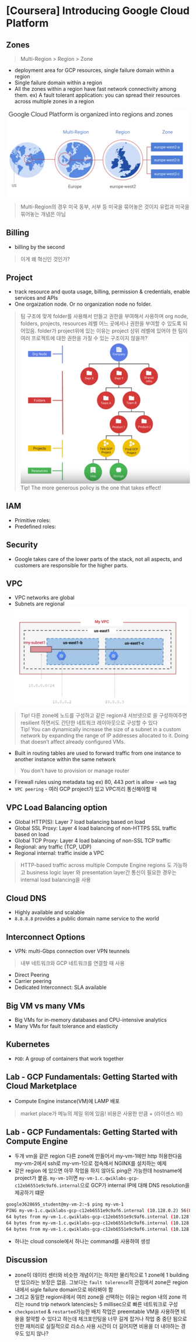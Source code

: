 # [Coursera] Introducing Google Cloud Platform

## Zones
> Multi-Region > Region > Zone
- deployment area for GCP resources, single failure domain within a region
- Single failure domain within a region <br>
- All the zones within a region have fast network connectivity among them.
ex) A fault tolerant application: you can spread their resources across multiple zones in a region

![images/regions_and_zones.png](./images/regions_and_zones.png)

> Multi-Region의 경우 미국 동부, 서부 등 미국을 묶어놓은 것이지 유럽과 미국을 묶어놓는 개념은 아님

## Billing
- billing by the second
> 이게 왜 혁신인 것인가?

## Project
- track resource and quota usage, billing, permission & credentials, enable services and APIs
- One orgaization node. Or no organization node no folder.
> 팀 구조에 맞게 folder를 사용해서 만들고 권한을 부여해서 사용하며 org node, folders, projects, resources 레벨 어느 곳에서나 권한을 부여할 수 있도록 되어있음. folder가 project위에 있는 이유는 project 상위 레벨에 있어야 한 팀이 여러 프로젝트에 대한 권한을 가질 수 있는 구조이지 않을까?
![./images/resource_hierarchy.png](./images/resource_hierarchy.png)
> Tip! The more generous policy is the one that takes effect!

## IAM
- Primitive roles:
- Predefined roles:  

## Security
- Google takes care of the lower parts of the stack, not all aspects, and customers are responsible for the higher parts.

## VPC
- VPC networks are global
- Subnets are regional
![./images/vpc_global_subnet_regional.png](./images/vpc_global_subnet_regional.png)
> Tip! 다른 zone에 노드를 구성하고 같은 region내 서브넷으로 을 구성하여주면 resilient 하면서도 간단한 네트워크 레이아웃으로 구성할 수 있다 <br>
> Tip! You can dynamically increase the size of a subnet in a custom network by expanding the range of IP addresses allocated to it. Doing that doesn’t affect already configured VMs. <br>
- Built in routing tables are used to forward traffic from one instance to another instance within the same network 
> You don't have to provision or manage router
- Firewall rules using metadata tag ex) 80, 443 port is allow - `web` tag
- `VPC peering` - 여러 GCP project가 있고 VPC끼리 통신해야할 때

## VPC Load Balancing option
- Global HTTP(S): Layer 7 load balancing based on load
- Global SSL Proxy: Layer 4 load balancing of non-HTTPS SSL traffic based on load
- Global TCP Proxy: Layer 4 load balancing of non-SSL TCP traffic
- Regional: any traffic (TCP, UDP)
- Regional internal: traffic inside a VPC
> HTTP-based traffic across multiple Compute Engine regions 도 가능하고 business logic layer 와 presentation layer간 통신이 필요한 경우는 internal load balancing을 사용

## Cloud DNS
- Highly available and scalable
- `8.8.8.8` provides a public domain name service to the world

## Interconnect Options
- VPN: multi-Gbps connection over VPN teunnels 
> 내부 네트워크와 GCP 네트워크를 연결할 때 사용
- Direct Peering
- Carrier peering
- Dedicated Interconnect: SLA available

## Big VM vs many VMs
- Big VMs for in-memory databases and CPU-intensive analytics
- Many VMs for fault tolerance and elasticity

## Kubernetes
- `POD`: A group of containers that work together

## Lab - GCP Fundamentals: Getting Started with Cloud Marketplace
- Compute Engine instance(VM)에 LAMP 배포
> market place가 메뉴의 제일 위에 있음! 비용은 사용한 만큼 + (라이센스 비)

## Lab - GCP Fundamentals: Getting Started with Compute Engine
- 두개 vm을 같은 region 다른 zone에 만들어서 my-vm-1에만 http 허용한다음 my-vm-2에서 ssh로 my-vm-1으로 접속해서 NGINX를 설치하는 예제
- 같은 region 에 있으면 아무 작업을 하지 않아도 ping은 가능한데 hostname에 project가 붙음. `my-vm-1`이면 `my-vm-1.c.qwiklabs-gcp-c12eb6551e9c9af6.internal`으로 GCP가 internal IP에 대해 DNS resolution을 제공하기 떄문
~~~bash
google3628695_student@my-vm-2:~$ ping my-vm-1
PING my-vm-1.c.qwiklabs-gcp-c12eb6551e9c9af6.internal (10.128.0.2) 56(84) bytes of data.
64 bytes from my-vm-1.c.qwiklabs-gcp-c12eb6551e9c9af6.internal (10.128.0.2): icmp_seq=1 ttl=64 time=2.23 ms
64 bytes from my-vm-1.c.qwiklabs-gcp-c12eb6551e9c9af6.internal (10.128.0.2): icmp_seq=2 ttl=64 time=0.819 ms
64 bytes from my-vm-1.c.qwiklabs-gcp-c12eb6551e9c9af6.internal (10.128.0.2): icmp_seq=3 ttl=64 time=0.835 ms
~~~
- 하나는 cloud console에서 하나는 command를 사용하여 생성

## Discussion
- zone이 데이터 센터와 비슷한 개념이기는 하지만 물리적으로 1 zone에 1 building만 있으라는 보장은 없음. 그보다는 `fault tolerence`의 관점에서 zone은 region 내에서 sigle failure domain으로 바라봐야 함
- 그리고 동일한 region내에서 여러 zone을 선택하는 이유는 region 내의 zone 끼리는 round trip network latencies는 5 millisec으로  빠른 네트워크로 구성
- `checkpointed` & `restarted`가능한 배치 작업은 preemtable VM을 사용하면 비용을 절약할 수 있다고 하는데 체크포인팅을 너무 길게 잡거나 작업 중 중단 됨으로 인한 재처리로 실질적으로 리소스 사용 시간이 더 길어지면 비용을 더 내야하는 경우도 있지 않나?

